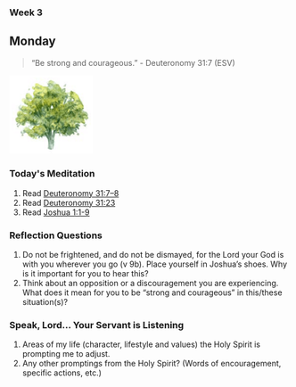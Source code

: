 ### Week 3

## Monday

>  “Be strong and courageous.” - Deuteronomy 31:7 (ESV)

<img src="/assets/img/tree.png" style="width: 150px">

### Today's Meditation
1. Read <a href="https://www.biblegateway.com/passage/?search=Deuteronomy+31%3A7-8&version=ESV" target="_blank">Deuteronomy 31:7–8</a>
2. Read <a href="https://www.biblegateway.com/passage/?search=Deuteronomy+31%3A23&version=ESV" target="_blank">Deuteronomy 31:23</a>
3. Read <a href="https://www.biblegateway.com/passage/?search=Joshua+1%3A1-9&version=ESV" target="_blank">Joshua 1:1-9</a>


### Reflection Questions
1. Do not be frightened, and do not be dismayed, for the Lord your God is with you wherever you go (v 9b). Place yourself in Joshua’s shoes. Why is it important for you to hear this?
2. Think about an opposition or a discouragement you are experiencing. What does it mean for you to be “strong and courageous” in this/these situation(s)?


### Speak, Lord... Your Servant is Listening
1. Areas of my life (character, lifestyle and values) the Holy Spirit is prompting me to adjust.
2. Any other promptings from the Holy Spirit? (Words of encouragement, specific actions, etc.)